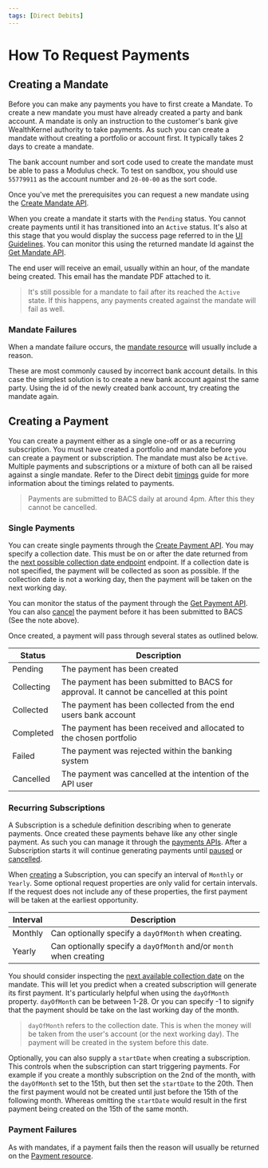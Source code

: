 ```yaml
---
tags: [Direct Debits]
---
```


# How To Request Payments

## Creating a Mandate
Before you can make any payments you have to first create a Mandate. To create a new mandate you must have already created a party and bank account. A mandate is only an instruction to the customer's bank give WealthKernel authority to take payments. As such you can create a mandate without creating a portfolio or account first. It typically takes 2 days to create a mandate.

The bank account number and sort code used to create the mandate must be able to pass a Modulus check. To test on sandbox, you should use `55779911` as the account number and `20-00-00` as the sort code.

Once you've met the prerequisites you can request a new mandate using the <a href="/docs/api/docs/openapi/api.yaml/paths/~1direct-debits~1mandates/post">Create Mandate API</a>.

When you create a mandate it starts with the `Pending` status. You cannot create payments until it has transitioned into an `Active` status. It's also at this stage that you would display the success page referred to in the [UI Guidelines](./Api-Access.md#page-3---success-screen). You can monitor this using the returned mandate Id against the <a href="/docs/api/docs/openapi/api.yaml/paths/~1direct-debits~1mandates~1%7BmandateId%7D/get">Get Mandate API</a>.

The end user will receive an email, usually within an hour, of the mandate being created. This email has the mandate PDF attached to it.

> It's still possible for a mandate to fail after its reached the `Active` state. If this happens, any payments created against the mandate will fail as well.

### Mandate Failures
When a mandate failure occurs, the <a href="/docs/api/docs/openapi/api.yaml/paths/~1direct-debits~1mandates~1%7BmandateId%7D/get">mandate resource</a> will usually include a reason.

These are most commonly caused by incorrect bank account details. In this case the simplest solution is to create a new bank account against the same party. Using the id of the newly created bank account, try creating the mandate again.

## Creating a Payment

You can create a payment either as a single one-off or as a recurring subscription. You must have created a portfolio and mandate before you can create a payment or subscription. The mandate must also be `Active`. Multiple payments and subscriptions or a mixture of both can all be raised against a single mandate. Refer to the Direct debit [timings](./Timings.md) guide for more information about the timings related to payments.


> Payments are submitted to BACS daily at around 4pm. After this they cannot be cancelled.

### Single Payments
You can create single payments through the <a href="/docs/api/docs/openapi/api.yaml/paths/~1direct-debits~1payments/post">Create Payment API</a>. You may specify a collection date. This must be on or after the date returned from the <a href="/docs/api/docs/openapi/api.yaml/paths/~1direct-debits~1mandates~1%7BmandateId%7D~1next-possible-collection-date/get">next possible collection date endpoint</a> endpoint. If a collection date is not specified, the payment will be collected as soon as possible. If the collection date is not a working day, then the payment will be taken on the next working day.

You can monitor the status of the payment through the <a href="/docs/api/docs/openapi/api.yaml/paths/~1direct-debits~1payments~1%7BpaymentId%7D/get">Get Payment API</a>. You can also <a href="/docs/api/docs/openapi/api.yaml/paths/~1direct-debits~1payments~1%7BpaymentId%7D~1actions~1cancel/post">cancel</a> the payment before it has been submitted to BACS (See the note above).

Once created, a payment will pass through several states as outlined below.

|Status|Description|
|------|-----------|
|Pending|The payment has been created|
|Collecting|The payment has been submitted to BACS for approval. It cannot be cancelled at this point|
|Collected|The payment has been collected from the end users bank account|
|Completed|The payment has been received and allocated to the chosen portfolio|
|Failed|The payment was rejected within the banking system|
|Cancelled|The payment was cancelled at the intention of the API user|

### Recurring Subscriptions
A Subscription is a schedule definition describing when to generate payments. Once created these payments behave like any other single payment. As such you can manage it through the <a href="/docs/api/docs/openapi/api.yaml/paths/~1direct-debits~1payments~1%7BpaymentId%7D/get">payments APIs</a>. After a Subscription starts it will continue generating payments until <a href="/docs/api/docs/openapi/api.yaml/paths/~1direct-debits~1subscriptions~1%7BsubscriptionId%7D~1actions~1pause/post">paused</a> or <a href="/docs/api/docs/openapi/api.yaml/paths/~1direct-debits~1subscriptions~1%7BsubscriptionId%7D~1actions~1cancel/post">cancelled</a>.

When <a href="/docs/api/docs/openapi/api.yaml/paths/~1direct-debits~1subscriptions/post">creating</a> a Subscription, you can specify an interval of `Monthly` or `Yearly`. Some optional request properties are only valid for certain intervals. If the request does not include any of these properties, the first payment will be taken at the earliest opportunity.

|Interval|Description|
|--------|-----------|
|Monthly|Can optionally specify a `dayOfMonth` when creating. |
|Yearly|Can optionally specify a `dayOfMonth` and/or `month` when creating|

You should consider inspecting the <a href="/docs/api/docs/openapi/api.yaml/paths/~1direct-debits~1mandates~1%7BmandateId%7D~1next-possible-collection-date/get">next available collection date</a> on the mandate. This will let you predict when a created subscription will generate its first payment. It's particularly helpful when using the `dayOfMonth` property. `dayOfMonth` can be between 1-28. Or you can specify -1 to signify that the payment should be take on the last working day of the month.

> `dayOfMonth` refers to the collection date. This is when the money will be taken from the user's account (or the next working day). The payment will be created in the system before this date.

Optionally, you can also supply a `startDate` when creating a subscription. This controls when the subscription can start triggering payments. For example if you create a monthly subscription on the 2nd of the month, with the `dayOfMonth` set to the 15th, but then set the `startDate` to the 20th. Then the first payment would not be created until just before the 15th of the following month. Whereas omitting the `startDate` would result in the first payment being created on the 15th of the same month.

### Payment Failures
As with mandates, if a payment fails then the reason will usually be returned on the <a href="/docs/api/docs/openapi/api.yaml/paths/~1direct-debits~1payments~1%7BpaymentId%7D/get">Payment resource</a>.